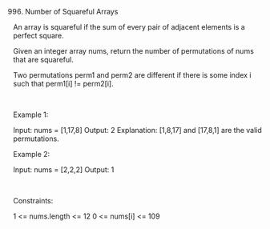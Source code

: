 996. Number of Squareful Arrays

An array is squareful if the sum of every pair of adjacent elements is a perfect square.

Given an integer array nums, return the number of permutations of nums that are squareful.

Two permutations perm1 and perm2 are different if there is some index i such that perm1[i] != perm2[i].

 

Example 1:

Input: nums = [1,17,8]
Output: 2
Explanation: [1,8,17] and [17,8,1] are the valid permutations.


Example 2:

Input: nums = [2,2,2]
Output: 1


 

Constraints:

1 <= nums.length <= 12
0 <= nums[i] <= 109